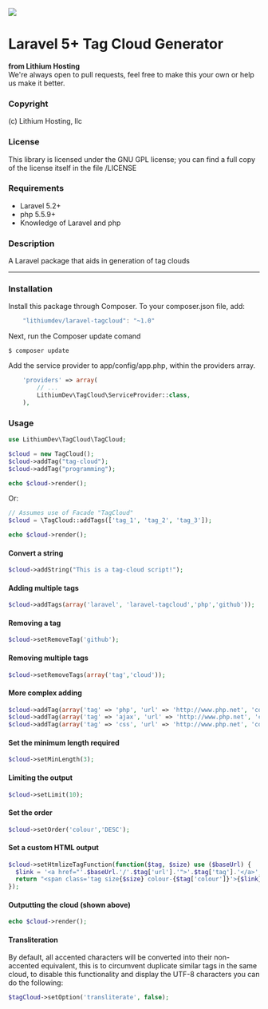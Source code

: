![](https://lithiumhosting.com/images/logo_new_black.png)

# Laravel 5+ Tag Cloud Generator
**from Lithium Hosting**  
We're always open to pull requests, feel free to make this your own or help us make it better.

### Copyright
(c) Lithium Hosting, llc

### License
This library is licensed under the GNU GPL license; you can find a full copy of the license itself in the file /LICENSE

### Requirements
- Laravel 5.2+
- php 5.5.9+
- Knowledge of Laravel and php

### Description

A Laravel package that aids in generation of tag clouds

* * *

### Installation

Install this package through Composer. To your composer.json file, add:

```js
    "lithiumdev/laravel-tagcloud": "~1.0"
```

Next, run the Composer update comand

    $ composer update

Add the service provider to app/config/app.php, within the providers array.

```php
    'providers' => array(
        // ...
        LithiumDev\TagCloud\ServiceProvider::class,
    ),
```

### Usage

```php
use LithiumDev\TagCloud\TagCloud;

$cloud = new TagCloud();
$cloud->addTag("tag-cloud");
$cloud->addTag("programming");

echo $cloud->render();
```

Or:  

```php
// Assumes use of Facade "TagCloud"
$cloud = \TagCloud::addTags(['tag_1', 'tag_2', 'tag_3']);

echo $cloud->render();
```

#### Convert a string

```php
$cloud->addString("This is a tag-cloud script!");
```

#### Adding multiple tags

```php
$cloud->addTags(array('laravel', 'laravel-tagcloud','php','github'));
```

#### Removing a tag

```php
$cloud->setRemoveTag('github');
```

#### Removing multiple tags

```php
$cloud->setRemoveTags(array('tag','cloud'));
```

#### More complex adding

```php
$cloud->addTag(array('tag' => 'php', 'url' => 'http://www.php.net', 'colour' => 1));
$cloud->addTag(array('tag' => 'ajax', 'url' => 'http://www.php.net', 'colour' => 2));
$cloud->addTag(array('tag' => 'css', 'url' => 'http://www.php.net', 'colour' => 3));
```

#### Set the minimum length required

```php
$cloud->setMinLength(3);
```

#### Limiting the output

```php
$cloud->setLimit(10);
```

#### Set the order

```php
$cloud->setOrder('colour','DESC');
```

#### Set a custom HTML output

```php
$cloud->setHtmlizeTagFunction(function($tag, $size) use ($baseUrl) {
  $link = '<a href="'.$baseUrl.'/'.$tag['url'].'">'.$tag['tag'].'</a>';
  return "<span class='tag size{$size} colour-{$tag['colour']}'>{$link}</span> ";
});
```

#### Outputting the cloud (shown above)

```php
echo $cloud->render();
```

#### Transliteration

By default, all accented characters will be converted into their non-accented equivalent,
this is to circumvent duplicate similar tags in the same cloud, to disable this functionality
and display the UTF-8 characters you can do the following:

```php
$tagCloud->setOption('transliterate', false);
```